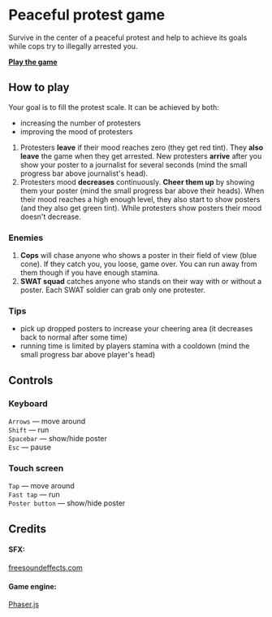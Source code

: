 # Peaceful protest game

Survive in the center of a peaceful protest and
 help to achieve its goals while cops try to
 illegally arrested you.
 
[**Play the game**](https://alvov.github.io/peaceful-protest-game/)
 
## How to play

Your goal is to fill the protest scale.
 It can be achieved by both:

* increasing the number of protesters
* improving the mood of protesters

1. Protesters **leave** if their mood reaches zero
 (they get red tint). They **also leave** the game
 when they get arrested. New protesters **arrive**
 after you show your poster to a journalist for
 several seconds (mind the small progress bar
 above journalist's head).
2. Protesters mood **decreases** continuously.
 **Cheer them up** by showing them your poster (mind
 the small progress bar above their heads). When
 their mood reaches a high enough level, they also
 start to show posters (and they also get green
 tint). While protesters show posters their mood
 doesn't decrease.

### Enemies

1. **Cops** will chase anyone who shows a poster in
 their field of view (blue cone).
 If they catch you, you loose, game over. You can
 run away from them though if you have enough
 stamina.
2. **SWAT squad** catches anyone who stands on their
 way with or without a poster. Each SWAT soldier
 can grab only one protester. 
 
### Tips

* pick up dropped posters to increase your cheering
 area (it decreases back to normal after some time)
* running time is limited by players stamina with a
 cooldown (mind the small progress bar above
 player's head)
 
## Controls
### Keyboard

`Arrows` — move around  
`Shift` — run  
`Spacebar` — show/hide poster  
`Esc` — pause  

### Touch screen

`Tap` — move around  
`Fast tap` — run  
`Poster button` — show/hide poster

## Credits

#### SFX:
 
[freesoundeffects.com](https://www.freesoundeffects.com/)

#### Game engine:

[Phaser.js](http://phaser.io)
 